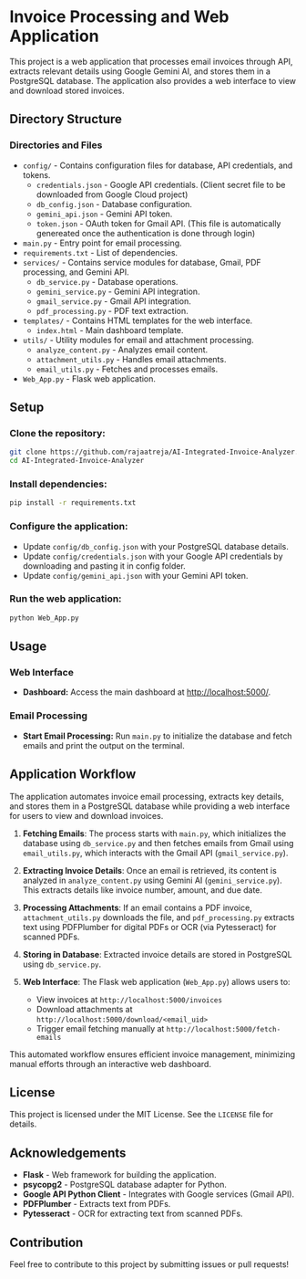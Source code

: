 # Invoice Processing and Web Application

This project is a web application that processes email invoices through API, extracts relevant details using Google Gemini AI, and stores them in a PostgreSQL database. The application also provides a web interface to view and download stored invoices.

## Directory Structure

### **Directories and Files**

- `config/` - Contains configuration files for database, API credentials, and tokens.
  - `credentials.json` - Google API credentials. (Client secret file to be downloaded from Google Cloud project)
  - `db_config.json` - Database configuration.
  - `gemini_api.json` - Gemini API token.
  - `token.json` - OAuth token for Gmail API. (This file is automatically genereated once the authentication is done through login)
- `main.py` - Entry point for email processing.
- `requirements.txt` - List of dependencies.
- `services/` - Contains service modules for database, Gmail, PDF processing, and Gemini API.
  - `db_service.py` - Database operations.
  - `gemini_service.py` - Gemini API integration.
  - `gmail_service.py` - Gmail API integration.
  - `pdf_processing.py` - PDF text extraction.
- `templates/` - Contains HTML templates for the web interface.
  - `index.html` - Main dashboard template.
- `utils/` - Utility modules for email and attachment processing.
  - `analyze_content.py` - Analyzes email content.
  - `attachment_utils.py` - Handles email attachments.
  - `email_utils.py` - Fetches and processes emails.
- `Web_App.py` - Flask web application.

## Setup

### **Clone the repository:**

```sh
git clone https://github.com/rajaatreja/AI-Integrated-Invoice-Analyzer.git
cd AI-Integrated-Invoice-Analyzer
```

### **Install dependencies:**

```sh
pip install -r requirements.txt
```

### **Configure the application:**

- Update `config/db_config.json` with your PostgreSQL database details.
- Update `config/credentials.json` with your Google API credentials by downloading and pasting it in config folder.
- Update `config/gemini_api.json` with your Gemini API token.

### **Run the web application:**

```sh
python Web_App.py
```

## Usage

### **Web Interface**

- **Dashboard:** Access the main dashboard at [http://localhost:5000/](http://localhost:5000/).

### **Email Processing**

- **Start Email Processing:** Run `main.py` to initialize the database and fetch emails and print the output on the terminal.

## Application Workflow

The application automates invoice email processing, extracts key details, and stores them in a PostgreSQL database while providing a web interface for users to view and download invoices.

1. **Fetching Emails**: The process starts with `main.py`, which initializes the database using `db_service.py` and then fetches emails from Gmail using `email_utils.py`, which interacts with the Gmail API (`gmail_service.py`).

2. **Extracting Invoice Details**: Once an email is retrieved, its content is analyzed in `analyze_content.py` using Gemini AI (`gemini_service.py`). This extracts details like invoice number, amount, and due date.

3. **Processing Attachments**: If an email contains a PDF invoice, `attachment_utils.py` downloads the file, and `pdf_processing.py` extracts text using PDFPlumber for digital PDFs or OCR (via Pytesseract) for scanned PDFs.

4. **Storing in Database**: Extracted invoice details are stored in PostgreSQL using `db_service.py`.

5. **Web Interface**: The Flask web application (`Web_App.py`) allows users to:
   - View invoices at `http://localhost:5000/invoices`
   - Download attachments at `http://localhost:5000/download/<email_uid>`
   - Trigger email fetching manually at `http://localhost:5000/fetch-emails`

This automated workflow ensures efficient invoice management, minimizing manual efforts through an interactive web dashboard.


## License

This project is licensed under the MIT License. See the `LICENSE` file for details.

## Acknowledgements

- **Flask** - Web framework for building the application.
- **psycopg2** - PostgreSQL database adapter for Python.
- **Google API Python Client** - Integrates with Google services (Gmail API).
- **PDFPlumber** - Extracts text from PDFs.
- **Pytesseract** - OCR for extracting text from scanned PDFs.

## Contribution

Feel free to contribute to this project by submitting issues or pull requests!

